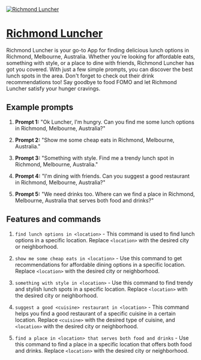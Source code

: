 [![Richmond Luncher](https://files.oaiusercontent.com/file-HePKljE1H3kF3AbSvAn7alCz?se=2123-10-18T01%3A55%3A34Z&sp=r&sv=2021-08-06&sr=b&rscc=max-age%3D31536000%2C%20immutable&rscd=attachment%3B%20filename%3DLuncher.png&sig=B6WFCrdvJxdIpyPx/qQns7aJSIKGD/APdy/W0NKXKJg%3D)](https://chat.openai.com/g/g-R30i9sMh3-richmond-luncher)

# [Richmond Luncher](https://chat.openai.com/g/g-R30i9sMh3-richmond-luncher)

Richmond Luncher is your go-to App for finding delicious lunch options in Richmond, Melbourne, Australia. Whether you're looking for affordable eats, something with style, or a place to dine with friends, Richmond Luncher has got you covered. With just a few simple prompts, you can discover the best lunch spots in the area. Don't forget to check out their drink recommendations too! Say goodbye to food FOMO and let Richmond Luncher satisfy your hunger cravings.

## Example prompts

1. **Prompt 1:** "Ok Luncher, I'm hungry. Can you find me some lunch options in Richmond, Melbourne, Australia?"

2. **Prompt 2:** "Show me some cheap eats in Richmond, Melbourne, Australia."

3. **Prompt 3:** "Something with style. Find me a trendy lunch spot in Richmond, Melbourne, Australia."

4. **Prompt 4:** "I'm dining with friends. Can you suggest a good restaurant in Richmond, Melbourne, Australia?"

5. **Prompt 5:** "We need drinks too. Where can we find a place in Richmond, Melbourne, Australia that serves both food and drinks?"


## Features and commands

1. `find lunch options in <location>` - This command is used to find lunch options in a specific location. Replace `<location>` with the desired city or neighborhood.

2. `show me some cheap eats in <location>` - Use this command to get recommendations for affordable dining options in a specific location. Replace `<location>` with the desired city or neighborhood.

3. `something with style in <location>` - Use this command to find trendy and stylish lunch spots in a specific location. Replace `<location>` with the desired city or neighborhood.

4. `suggest a good <cuisine> restaurant in <location>` - This command helps you find a good restaurant of a specific cuisine in a certain location. Replace `<cuisine>` with the desired type of cuisine, and `<location>` with the desired city or neighborhood.

5. `find a place in <location> that serves both food and drinks` - Use this command to find a place in a specific location that offers both food and drinks. Replace `<location>` with the desired city or neighborhood.
